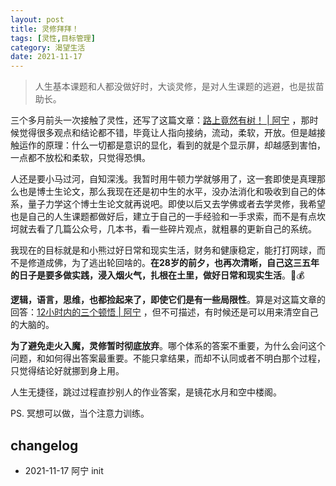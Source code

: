 ```yaml
---
layout: post
title: 灵修拜拜！
tags: [灵性,目标管理]
category: 渴望生活
date: 2021-11-17
---
```


> 人生基本课题和人都没做好时，大谈灵修，是对人生课题的逃避，也是拔苗助长。

三个多月前头一次接触了灵性，还写了这篇文章：[路上竟然有树！ | 阿宁](https://www.huyuning.com/2021/08/04/2021-08-04-I_can_see_the_threes/) ，那时候觉得很多观点和结论都不错，毕竟让人指向接纳，流动，柔软，开放。但是越接触运作的原理：什么一切都是意识的显化，看到的就是个显示屏，却越感到害怕，一点都不放松和柔软，只觉得恐惧。

人还是要小马过河，自知深浅。我暂时用牛顿力学就够用了，这一套即使是真理那么也是博士生论文，那么我现在还是初中生的水平，没办法消化和吸收到自己的体系，量子力学这个博士生论文就再说吧。即使以后又去学佛或者去学灵修，我希望也是自己的人生课题都做好后，建立于自己的一手经验和一手求索，而不是有点坎坷就去看了几篇公众号，几本书，看一些碎片观点，就粗暴的更新自己的系统。

我现在的目标就是和小熊过好日常和现实生活，财务和健康稳定，能打打网球，而不是修道成佛，为了逃出轮回啥的。**在28岁的前夕，也再次清晰，自己这三五年的日子是要多做实践，浸入烟火气，扎根在土里，做好日常和现实生活**。🎾💰

**逻辑，语言，思维，也都捡起来了，即使它们是有一些局限性**。算是对这篇文章的回答：[12小时内的三个顿悟 | 阿宁](https://www.huyuning.com/2021/06/26/2021-06-26-Some_aha_moments_in_12_hours/) ，但不可描述，有时候还是可以用来清空自己的大脑的。

**为了避免走火入魔，灵修暂时彻底放弃**。哪个体系的答案不重要，为什么会问这个问题，和如何得出答案最重要。不能只拿结果，而却不认同或者不明白那个过程，只觉得结论好就挪到身上用。

人生无捷径，跳过过程直抄别人的作业答案，是镜花水月和空中楼阁。

PS. 冥想可以做，当个注意力训练。

## changelog

- 2021-11-17 阿宁 init

